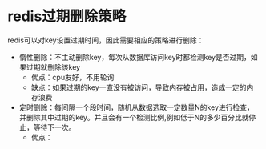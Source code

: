 # redis过期删除策略

redis可以对key设置过期时间，因此需要相应的策略进行删除：
- 惰性删除：不主动删除key，每次从数据库访问key时都检测key是否过期，如果过期就删除该key
  - 优点：cpu友好，不用轮询
  - 缺点：如果过期的key一直没有被访问，导致内存被占用，造成一定的内存浪费
- 定时删除：每间隔一个段时间，随机从数据选取一定数量N的key进行检查，并删除其中过期的key。并且会有一个检测比例,例如低于N的多少百分比就停止，等待下一次。
  - 优点：